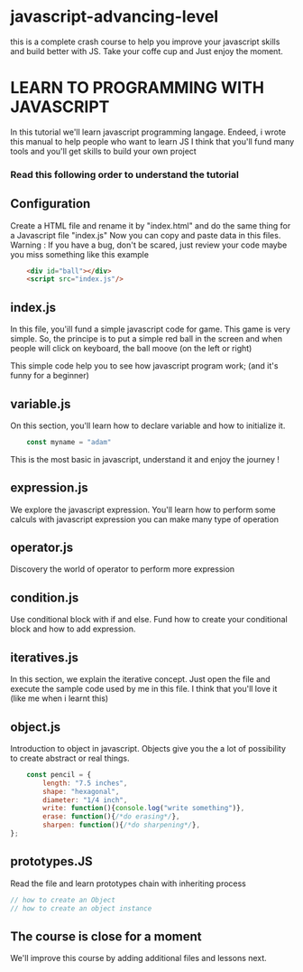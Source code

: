 # javascript-advancing-level
this is a complete crash course to help you improve your javascript skills and build better with JS. Take your coffe cup and Just enjoy the moment. 

# LEARN TO PROGRAMMING WITH JAVASCRIPT 
In this tutorial we'll learn javascript programming langage.
Endeed, i wrote this manual to help people who want to learn JS 
I think that you'll fund many tools and you'll get skills to build your own project

### Read this following order to understand the tutorial 

## Configuration
Create a HTML file and rename it by "index.html" and do the same thing for a Javascript file "index.js"
Now you can copy and paste data in this files.
Warning : If you have a bug, don't be scared, just review your code maybe you miss something like this example
```html
    <div id="ball"></div>
    <script src="index.js"/>
```


## index.js
In this file, you'ill fund a simple javascript code for game. This game is very simple.
So, the principe is to put a simple red ball in the screen and when people will click on
keyboard, the ball moove (on the left or right) 

This simple code help you to see how javascript program work; (and it's funny for a beginner)


## variable.js 
On this section, you'll learn how to declare variable and how to initialize it.

```js
    const myname = "adam"
```

This is the most basic in javascript, understand it and enjoy the journey ! 

## expression.js
We explore the javascript expression. You'll learn how to perform some calculs
with javascript expression you can make many type of operation

## operator.js
Discovery the world of operator to perform more expression

## condition.js
Use conditional block with if and else. Fund how to create your conditional block 
and how to add expression. 

## iteratives.js
In this section, we explain the iterative concept. Just open the file and execute 
the sample code used by me in this file. I think that you'll love it (like me when i learnt this)

## object.js 
Introduction to object in javascript. Objects give you the a lot of possibility to create abstract or real things.
```js
    const pencil = {
        length: "7.5 inches",
        shape: "hexagonal",
        diameter: "1/4 inch",
        write: function(){console.log("write something")},
        erase: function(){/*do erasing*/},
        sharpen: function(){/*do sharpening*/},
};
```

## prototypes.JS
Read the file and learn prototypes chain with inheriting process
```js
// how to create an Object
// how to create an object instance 

```

## The course is close for a moment
We'll improve this course by adding additional files and lessons next.
##
